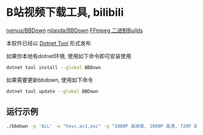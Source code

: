 # B站视频下载工具, bilibili

[ivenus/BBDown](https://gitee.com/venusboot/BBDown)
[nilaoda/BBDown](https://github.com/nilaoda/BBDown)
[FFmpeg 二进制Builds](https://www.gyan.dev/ffmpeg/builds/)

本软件已经以 [Dotnet Tool](https://www.nuget.org/packages/BBDown/) 形式发布

如果你本地有dotnet环境, 使用如下命令即可安装使用

```bash
dotnet tool install --global BBDown
```

如果需要更新bbdown, 使用如下命令

```bash
dotnet tool update --global BBDown
```

## 运行示例

```bash
./bbdown -p 'ALL' -e "hevc,av1,avc" -q "1080P 高帧率, 1080P 高清, 720P 高清"   -mt --work-dir 'C:/Users/qingz/Downloads' 'https://www.bilibili.com/xxxxx'
```

